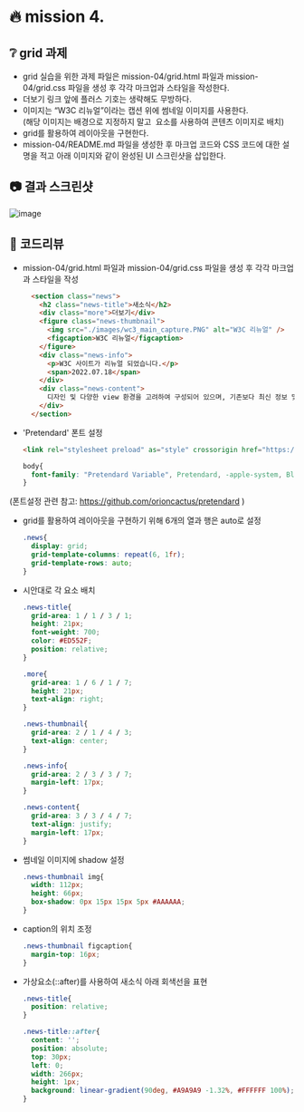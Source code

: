 # :fire: mission 4.

## :grey_question: grid 과제
- grid 실습을 위한 과제 파일은 mission-04/grid.html 파일과 mission-04/grid.css 파일을 생성 후 각각 마크업과 스타일을 작성한다.
- 더보기 링크 앞에 플러스 기호는 생략해도 무방하다.
- 이미지는 “W3C 리뉴얼”이라는 캡션 위에 썸네일 이미지를 사용한다.<br>
  (해당 이미지는 배경으로 지정하지 말고 <img> 요소를 사용하여 콘텐츠 이미지로 배치)
- grid를 활용하여 레이아웃을 구현한다.
- mission-04/README.md 파일을 생성한 후 마크업 코드와 CSS 코드에 대한 설명을 적고 아래 이미지와 같이 완성된 UI 스크린샷을 삽입한다.

## :camera: 결과 스크린샷
![image](https://github.com/shju0317/home-work/assets/31871923/05dc78d2-6756-4dde-8147-0357b0607732)


## :speech_balloon: 코드리뷰
- mission-04/grid.html 파일과 mission-04/grid.css 파일을 생성 후 각각 마크업과 스타일을 작성
  ```html
    <section class="news">
      <h2 class="news-title">새소식</h2>
      <div class="more">더보기</div>
      <figure class="news-thumbnail">
        <img src="./images/wc3_main_capture.PNG" alt="W3C 리뉴얼" />
        <figcaption>W3C 리뉴얼</figcaption>
      </figure>
      <div class="news-info">
        <p>W3C 사이트가 리뉴얼 되었습니다.</p>
        <span>2022.07.18</span>
      </div>
      <div class="news-content">
        디자인 및 다양한 view 환경을 고려하여 구성되어 있으며, 기존보다 최신 정보 및 개발자를 위한 기술 가이드도 찾기 쉽도록 구성되어 있습니다.
      </div>
    </section>
  ```
- 'Pretendard' 폰트 설정
  ```html
  <link rel="stylesheet preload" as="style" crossorigin href="https://cdn.jsdelivr.net/gh/orioncactus/pretendard@v1.3.6/dist/web/static/pretendard.css" />
  ```
  ```css
  body{
    font-family: "Pretendard Variable", Pretendard, -apple-system, BlinkMacSystemFont, system-ui, Roboto, "Helvetica Neue", "Segoe UI", "Apple SD Gothic Neo", "Noto Sans KR", "Malgun Gothic", "Apple Color Emoji", "Segoe UI Emoji", "Segoe UI Symbol", sans-serif;
  }
  ```
(폰트설정 관련 참고: https://github.com/orioncactus/pretendard )

- grid를 활용하여 레이아웃을 구현하기 위해 6개의 열과 행은 auto로 설정
  ```css
  .news{
    display: grid;
    grid-template-columns: repeat(6, 1fr);
    grid-template-rows: auto;
  }
  ```
- 시안대로 각 요소 배치
  ```css
  .news-title{
    grid-area: 1 / 1 / 3 / 1;   
    height: 21px;
    font-weight: 700;
    color: #ED552F;
    position: relative;
  }
  
  .more{
    grid-area: 1 / 6 / 1 / 7; 
    height: 21px;
    text-align: right;
  }
  
  .news-thumbnail{
    grid-area: 2 / 1 / 4 / 3; 
    text-align: center;
  }
  
  .news-info{
    grid-area: 2 / 3 / 3 / 7; 
    margin-left: 17px;
  }
  
  .news-content{
    grid-area: 3 / 3 / 4 / 7; 
    text-align: justify;
    margin-left: 17px;
  }
  ```
- 썸네일 이미지에 shadow 설정
  ```css
  .news-thumbnail img{
    width: 112px;
    height: 66px;
    box-shadow: 0px 15px 15px 5px #AAAAAA;
  }
  ```
- caption의 위치 조정
  ```css
  .news-thumbnail figcaption{
    margin-top: 16px;
  }
  ```
- 가상요소(::after)를 사용하여 새소식 아래 회색선을 표현
  ```css
  .news-title{
    position: relative;
  }
  
  .news-title::after{
    content: '';
    position: absolute;
    top: 30px;
    left: 0;
    width: 266px;
    height: 1px;
    background: linear-gradient(90deg, #A9A9A9 -1.32%, #FFFFFF 100%);
  }
  ``` 
